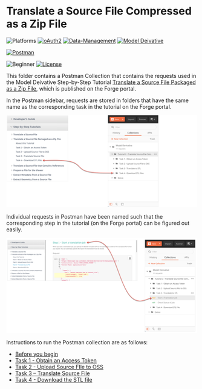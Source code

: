 # Translate a Source File Compressed as a Zip File

![Platforms](https://img.shields.io/badge/Web-Windows|MacOS-lightgray.svg)
[![oAuth2](https://img.shields.io/badge/Authentication-v1-green.svg)](http://developer.autodesk.com/)
[![Data-Management](https://img.shields.io/badge/Data%20Management-v2-green.svg)](http://developer.autodesk.com/)
[![Model Deivative](https://img.shields.io/badge/Model%20Derivative-v2-green.svg)](http://developer.autodesk.com/)

[![Postman](https://img.shields.io/badge/Postman-v7-orange.svg)](https://www.getpostman.com/)


![Beginner](https://img.shields.io/badge/Level-Beginner-green.svg)
[![License](https://img.shields.io/:license-MIT-blue.svg)](http://opensource.org/licenses/MIT)

This folder contains a Postman Collection that contains the requests used in the Model Deivative Step-by-Step Tutorial [Translate a Source File Packaged as a Zip File](https://dev.forge.autodesk.com/en/docs/model-derivative/v2/tutorials/translate-zip-to-stl/), which is published on the Forge portal. 

In the Postman sidebar, requests are stored in folders that have the same name as the corresponding task in the tutorial on the Forge portal.

![Forge portal menu to Postman](images/forge_portal_menu_2_postman_menu_01.png "Forge portal task to Postman mapping")

Individual requests in Postman have been named such that the corresponding step in the tutorial (on the Forge portal) can be figured out easily.

![Forge portal steps to Postman](images/forge_portal_menu_2_postman_menu_02.png "Forge portal task to Postman mapping")

Instructions to run the Postman collection are as follows:

- [Before you begin](instructions/before_you_begin.md)
- [Task 1 - Obtain an Access Token](instructions/task-1.md)
- [Task 2 - Upload Source FIle to OSS](instructions/task-2.md)
- [Task 3 – Translate Source File](instructions/task-3.md)
- [Task 4 - Download the STL file](instructions/task-4.md)
